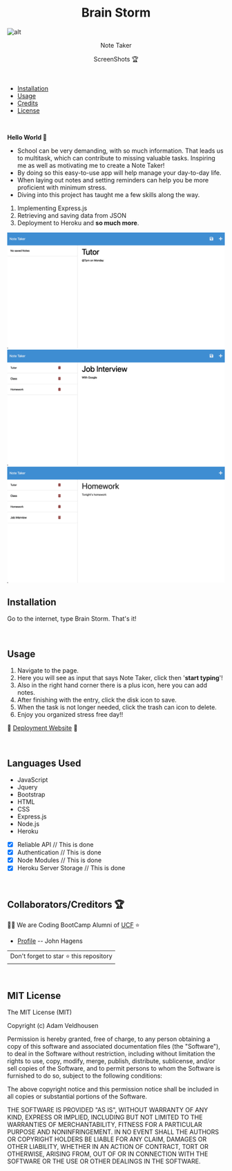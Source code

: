 <h1 align="center">Brain Storm</h1>

 ![alt](https://img.shields.io/badge/License-MIT-blue) 
<p align="center">Note Taker</p>

<p align="center">ScreenShots 🏆</p>

 

<br>

- [Installation](#installation)
- [Usage](#usage)
- [Credits](#credits)
- [License](#license)


<br>

 **Hello World 👋**

* School can be very demanding, with so much information. That leads us to multitask, which can contribute to missing valuable tasks.  Inspiring me as well as motivating me to create a Note Taker!
* By doing so this easy-to-use app will help manage your day-to-day life. 
* When laying out notes and setting reminders can help you be more proficient with minimum stress.
* Diving into this project has taught me a few skills along the way. 
1. Implementing Express.js 
2. Retrieving and saving data from JSON
3. Deployment to Heroku and **so much more**.


![Photo1](./images/note%20taker.png)
![Photo2](./images/note%20taker%201.png)
![Photo3](./images/note%20taker%202.png)



## <h2 id="installation"> Installation </h2>

Go to the internet, type Brain Storm. That's it!

<br>

## <h2 id="usage"> Usage </h2>

1. Navigate to the page.
2. Here you will see as input that says Note Taker, click then '**start typing**'!
3. Also in the right hand corner there is a plus icon, here you can add notes.
4. After finishing with the entry, click the disk icon to save.
5. When the task is not longer needed, click the trash can icon to delete.
6. Enjoy you organized stress free day!!

🔭 [Deployment Website]() 🔭

<br>

<h2>Languages Used</h2>

- JavaScript
- Jquery
- Bootstrap
- HTML
- CSS
- Express.js
- Node.js
- Heroku

- [x] Reliable API // This is done 
- [x] Authentication // This is done
- [x] Node Modules // This is done 
- [x] Heroku Server Storage // This is done 

<br>
<h2 id="credits">Collaborators/Creditors 🏆</h2>

👨‍💻 We are Coding BootCamp Alumni of [UCF](https://www.ucf.edu/students/) ⭐️


- [Profile]( https://github.com/JonJon50  " John Hagens ") -- John Hagens

<table>
	<tr>
		<td>
			Don't forget to star ⭐ this repository
		</td>
	</tr>
</table>






<br>

<h2 id="license">MIT License</h2>
The MIT License (MIT)

Copyright (c) <year> Adam Veldhousen

Permission is hereby granted, free of charge, to any person obtaining a copy
of this software and associated documentation files (the "Software"), to deal
in the Software without restriction, including without limitation the rights
to use, copy, modify, merge, publish, distribute, sublicense, and/or sell
copies of the Software, and to permit persons to whom the Software is
furnished to do so, subject to the following conditions:

The above copyright notice and this permission notice shall be included in
all copies or substantial portions of the Software.

THE SOFTWARE IS PROVIDED "AS IS", WITHOUT WARRANTY OF ANY KIND, EXPRESS OR
IMPLIED, INCLUDING BUT NOT LIMITED TO THE WARRANTIES OF MERCHANTABILITY,
FITNESS FOR A PARTICULAR PURPOSE AND NONINFRINGEMENT. IN NO EVENT SHALL THE
AUTHORS OR COPYRIGHT HOLDERS BE LIABLE FOR ANY CLAIM, DAMAGES OR OTHER
LIABILITY, WHETHER IN AN ACTION OF CONTRACT, TORT OR OTHERWISE, ARISING FROM,
OUT OF OR IN CONNECTION WITH THE SOFTWARE OR THE USE OR OTHER DEALINGS IN
THE SOFTWARE.
</h5>


